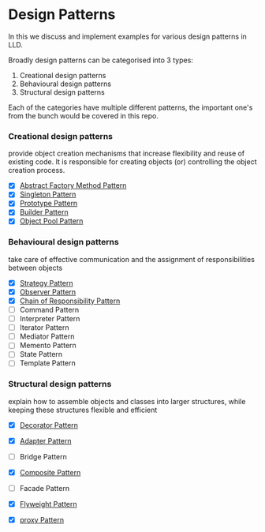 # Design Patterns

In this we discuss and implement examples for various design patterns in LLD.

Broadly design patterns can be categorised into 3 types:
1. Creational design patterns
2. Behavioural design patterns
3. Structural design patterns

Each of the categories have multiple different patterns, the important one's
from the bunch would be covered in this repo.

### Creational design patterns
provide object creation mechanisms that increase flexibility and reuse of existing code. It is responsible for creating
objects (or) controlling the object creation process.

- [X] [Abstract Factory Method Pattern](src/main/java/com/basava/abstract_factory_pattern)
- [X] [Singleton Pattern](src/main/java/com/basava/singleton_pattern)
- [X] [Prototype Pattern](src/main/java/com/basava/prototype_pattern)
- [X] [Builder Pattern](src/main/java/com/basava/builder_pattern)
- [X] [Object Pool Pattern](src/main/java/com/basava/object_pool_pattern)

### Behavioural design patterns
take care of effective communication and the assignment of responsibilities between objects

- [X] [Strategy Pattern](src/main/java/com/basava/strategy_pattern)
- [X] [Observer Pattern](src/main/java/com/basava/observer_pattern)
- [X] [Chain of Responsibility Pattern](src/main/java/com/basava/chain_of_responsibility)
- [ ] Command Pattern
- [ ] Interpreter Pattern
- [ ] Iterator Pattern
- [ ] Mediator Pattern
- [ ] Memento Pattern
- [ ] State Pattern
- [ ] Template Pattern

### Structural design patterns
explain how to assemble objects and classes into larger structures, while keeping these structures flexible and efficient

- [X] [Decorator Pattern](src/main/java/com/basava/decorator_pattern)
- [X] [Adapter Pattern](src/main/java/com/basava/adapter_pattern)
- [ ] Bridge Pattern
- [X] [Composite Pattern](src/main/java/com/basava/composite_pattern)
- [ ] Facade Pattern
- [X] [Flyweight Pattern](src/main/java/com/basava/flyweight_pattern)
- [X] [proxy Pattern](src/main/java/com/basava/proxy_pattern)

